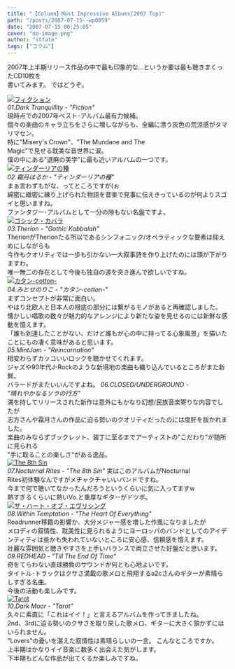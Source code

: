 ```yaml
---
title: "【Column】Most Impressive Albums(2007 Top)"
path: "/posts/2007-07-15--wp0059"
date: "2007-07-15 00:25:05"
cover: "no-image.png"
author: "stfate"
tags: ["コラム"]
---
```


<style type="text/css">
<!--
p {white-space: pre-wrap};
-->
</style>

2007年上半期リリース作品の中で最も印象的な…というか要は最も聴きまくったCD10枚を
書いてみます。
ではどうぞ。
<br>

<!--more-->
<a href="http://www.amazon.co.jp/gp/product/B000NO2C5O%3ftag=invisibleair-22%26link_code=xm2%26camp=2025%26dev-t=0ZZ51W51PSHKTDFA9002" target="_blank"><img src="http://g-ec2.images-amazon.com/images/I/218K1olRa+L.jpg" alt="フィクション"  /></a>
<em>01.Dark Tranquillity - "Fiction"</em>
現時点での2007年ベスト･アルバム最有力候補。
個々の楽曲のキャラ立ちをさらに増しながらも、全編に漂う灰色の荒涼感がタマリマセン。
特に"Misery's Crown"、"The Mundane and The Magic"で見せる耽美な音世界に涙。
僕の中にある"退廃の美学"に最も近いアルバムの一つです。
<a href="http://www.amazon.co.jp/gp/product/B000M7XT1S%3ftag=invisibleair-22%26link_code=xm2%26camp=2025%26dev-t=0ZZ51W51PSHKTDFA9002" target="_blank"><img src="http://images-jp.amazon.com/images/P/B000M7XT1S.09.MZZZZZZZ.jpg" alt="ティンダーリアの種"  /></a>
<em>02.霜月はるか - "ティンダーリアの種"</em>
まぁ言わずもがな、ってところですが(ぉ
綿密に緻密に練り上げられた物語を音楽で見事に伝えきっているのが何よりスゴイと思いますね。
ファンタジー･アルバムとして一分の隙もない名盤ですよ。
<a href="http://www.amazon.co.jp/gp/product/B000L22U8C%3ftag=invisibleair-22%26link_code=xm2%26camp=2025%26dev-t=0ZZ51W51PSHKTDFA9002" target="_blank"><img src="http://ec1.images-amazon.com/images/I/21rv5EFLAWL.jpg" alt="ゴシック・カバラ"  /></a>
<em>03.Therion - "Gothic Kabbalah"</em>
TherionがTherionたる所以であるシンフォニック/オペラティックな要素は抑えめにしながらも
今作もクオリティでは一歩も引かない一大叙事詩を作り上げたのには頭が下がりますわ。
唯一無二の存在として今後も独自の道を突き進んで欲しいですね。
<a href="http://www.amazon.co.jp/gp/product/B000P28QYK%3ftag=invisibleair-22%26link_code=xm2%26camp=2025%26dev-t=0ZZ51W51PSHKTDFA9002" target="_blank"><img src="http://images-jp.amazon.com/images/P/B000P28QYK.09.MZZZZZZZ.jpg" alt="カタン-cotton-"  /></a>
<em>04.みとせのりこ - "カタン-cotton-"</em>
まずコンセプトが非常に面白い。
やはり北欧人と日本人の根底の部分には繋がるモノがあると再確認しました。
懐かしい唱歌の数々が魅力的なアレンジにより新たな姿を見せるのには新鮮な感動を憶えます。
「誰も到達したことがない、だけど誰もが心の中に持ってる心象風景」を描いたことにもの凄く意味があると思います。
<em>05.MintJam - "Reincarnation"</em>
相変わらずカッコいいロックを聴かせてくれます。
ジャズや90年代J-Rockのような新境地の楽曲も織り込んでいるところがまた新鮮。
バラードがまたいいんですよね。
<em>06.CLOSED/UNDERGROUND - "晴れやかなるソラの行方"</em>
満を持してリリースされた新作は意外にもかなり幻想/民族音楽寄りな内容でしたが
志方さんや霜月さんの作品に迫る勢いのクオリティだったのには度肝を抜かれました。
楽曲のみならずブックレット、装丁に至るまでアーティストの"こだわり"が随所に見られる
"手に取ることの楽しさ"がある逸品。
<a href="http://www.amazon.co.jp/gp/product/B000PHWD9O%3ftag=invisibleair-22%26link_code=xm2%26camp=2025%26dev-t=0ZZ51W51PSHKTDFA9002" target="_blank"><img src="http://ec1.images-amazon.com/images/I/31etvaHnopL.jpg" alt="The 8th Sin"  /></a>
<em>07.Nocturnal Rites - "The 8th Sin"</em>
実はこのアルバムがNocturnal Rites初体験なんですがメチャクチャいいバンドですね。
今まで何で聴いてなかったんだろうというくらいに気に入ってますw
熱すぎるくらいに熱いVo.と重厚なギターがドツボ。
<a href="http://www.amazon.co.jp/gp/product/B000NDFIYW%3ftag=invisibleair-22%26link_code=xm2%26camp=2025%26dev-t=0ZZ51W51PSHKTDFA9002" target="_blank"><img src="http://ec1.images-amazon.com/images/I/21AaYHa0Y1L.jpg" alt="ザ・ハート・オブ・エヴリシング"  /></a>
<em>08.Within Temptation - "The Heart Of Everything"</em>
Roadrunner移籍の影響か、大分メジャー感を増した作風になりましたが
メロディの叙情性、耽美性に見られるようにヨーロッパのバンドとしてのアイデンティティは些かも失われていないところに安心感、信頼感を憶えます。
壮麗な雰囲気と聴きやすさを上手いバランスで両立させた好盤だと思います。
<em>09.REDHEAD - "Till The End Of Time"</em>
奇をてらわない直球勝負のサウンドが何とも心地よいです。
タイトル･トラックはクサさ満載の歌メロと飛翔するa2cさんのギターが素晴らしすぎる名曲。
今後の活動も楽しみです。
<a href="http://www.amazon.co.jp/gp/product/B000MNP2XK%3ftag=invisibleair-22%26link_code=xm2%26camp=2025%26dev-t=0ZZ51W51PSHKTDFA9002" target="_blank"><img src="http://g-ec2.images-amazon.com/images/I/21m3A2HQg6L.jpg" alt="Tarot"  /></a>
<em>10.Dark Moor - "Tarot"</em>
久々に素直に「これはイイ！」と言えるアルバムを作ってきましたね。
2nd、3rdに迫る勢いのクサさを取り戻した歌メロ、ギターに大きく頷かずにはいられません。
"Lovers"の憂いを湛えた叙情性は素晴らしいの一言。
こんなところですか。
上半期はかなりイイ音楽に数多く出会えた気がします。
下半期もどんな作品が出てくるか楽しみですね。
